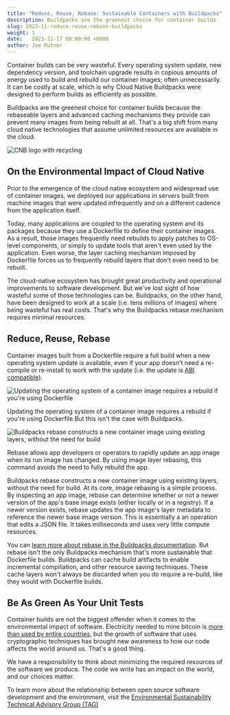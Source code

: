 ```yaml
---
title: "Reduce, Reuse, Rebase: Sustainable Containers with Buildpacks"
description: Buildpacks are the greenest choice for container builds
slug: 2023-11-reduce-reuse-rebase-buildpacks
weight: 1
date:   2023-11-17 00:00:00 +0000
author: Joe Kutner
---
```


Container builds can be very wasteful. Every operating system update, new dependency version, and toolchain upgrade results in copious amounts of energy used to build and rebuild our container images; often unnecessarily. It can be costly at scale, which is why Cloud Native Buildpacks were designed to perform builds as efficiently as possible.

Buildpacks are the greenest choice for container builds because the rebaseable layers and advanced caching mechanisms they provide can prevent many images from being rebuilt at all. That's a big shift from many cloud native technologies that assume unlimited resources are available in the cloud.

<p class="mt-5 mb-5"><img src="/images/blogs/2023-11-reduce-reuse-rebase-buildpacks/cnb-green-logo.png" alt="CNB logo with recycling"></p>

## On the Environmental Impact of Cloud Native

Prior to the emergence of the cloud native ecosystem and widespread use of container images, we deployed our applications in servers built from machine images that were updated infrequently and on a different cadence from the application itself.

Today, many applications are coupled to the operating system and its packages because they use a Dockerfile to define their container images. As a result, those images frequently need rebuilds to apply patches to OS-level components, or simply to update tools that aren't even used by the application. Even worse, the layer caching mechanism imposed by Dockerfile forces us to frequently rebuild layers that don't even need to be rebuilt.

The cloud-native ecosystem has brought great productivity and operational improvements to software development. But we've lost sight of how wasteful some of those technologies can be.
Buildpacks, on the other hand, have been designed to work at a scale (i.e. tens millions of images) where being wasteful has real costs. That's why the Buildpacks rebase mechanism requires minimal resources.

## Reduce, Reuse, Rebase

Container images built from a Dockerfile require a full build when a new operating system update is available, even if your app doesn't need a re-compile or re-install to work with the update (i.e. the update is [ABI compatible](https://en.wikipedia.org/wiki/Application_binary_interface)). 

<p class="mt-5 mb-5"><img src="/images/blogs/2023-11-reduce-reuse-rebase-buildpacks/cnb-new-base.png" alt="Updating the operating system of a container image requires a rebuild if you're using Dockerfile"></p>

Updating the operating system of a container image requires a rebuild if you're using Dockerfile.But this isn't the case with Buildpacks.

<p class="mt-5 mb-5"><img src="/images/blogs/2023-11-reduce-reuse-rebase-buildpacks/cnb-rebase.png" alt="Buildpacks rebase constructs a new container image using existing layers, without the need for build"></p>

Rebase allows app developers or operators to rapidly update an app image when its run image has changed. By using image layer rebasing, this command avoids the need to fully rebuild the app.

Buildpacks rebase constructs a new container image using existing layers, without the need for build. At its core, image rebasing is a simple process. By inspecting an app image, rebase can determine whether or not a newer version of the app's base image exists (either locally or in a registry). If a newer version exists, rebase updates the app image's layer metadata to reference the newer base image version. This is essentially a an operation that edits a JSON file. It takes milliseconds and uses very little compute resources. 

You can [learn more about rebase in the Buildpacks documentation](https://buildpacks.io/docs/concepts/operations/rebase/). But rebase isn't the only Buildpacks mechanism that's more sustainable that Dockerfile builds. Buildpacks can cache build artifacts to enable incremental compiliation, and other resource saving techniques. These cache layers won't always be discarded when you do require a re-build, like they would with Dockerfile builds.

## Be As Green As Your Unit Tests

Container builds are not the biggest offender when it comes to the environmental impact of software. Electricity needed to mine bitcoin is [more than used by entire countries](https://www.theguardian.com/technology/2021/feb/27/bitcoin-mining-electricity-use-environmental-impact), but the growth of software that uses cryptographic techniques has brought new awareness to how our code affects the world around us. That's a good thing.

We have a responsibility to think about minimizing the required resources of the software we produce. The code we write has an impact on the world, and our choices matter.

To learn more about the relationship between open source software development and the environment, visit the [Environmental Sustainability Technical Advisory Group (TAG)](https://tag-env-sustainability.cncf.io/)
